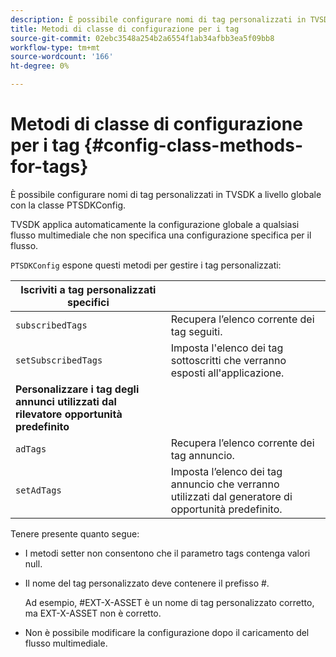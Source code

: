 ```yaml
---
description: È possibile configurare nomi di tag personalizzati in TVSDK a livello globale con la classe PTSDKConfig.
title: Metodi di classe di configurazione per i tag
source-git-commit: 02ebc3548a254b2a6554f1ab34afbb3ea5f09bb8
workflow-type: tm+mt
source-wordcount: '166'
ht-degree: 0%

---
```


# Metodi di classe di configurazione per i tag {#config-class-methods-for-tags}

È possibile configurare nomi di tag personalizzati in TVSDK a livello globale con la classe PTSDKConfig.

TVSDK applica automaticamente la configurazione globale a qualsiasi flusso multimediale che non specifica una configurazione specifica per il flusso.

`PTSDKConfig` espone questi metodi per gestire i tag personalizzati:

| **Iscriviti a tag personalizzati specifici** |  |
|---|---|
| `subscribedTags` | Recupera l’elenco corrente dei tag seguiti. |
| `setSubscribedTags` | Imposta l&#39;elenco dei tag sottoscritti che verranno esposti all&#39;applicazione. |
| **Personalizzare i tag degli annunci utilizzati dal rilevatore opportunità predefinito** |
| `adTags` | Recupera l’elenco corrente dei tag annuncio. |
| `setAdTags` | Imposta l’elenco dei tag annuncio che verranno utilizzati dal generatore di opportunità predefinito. |


Tenere presente quanto segue:

* I metodi setter non consentono che il parametro tags contenga valori null.
* Il nome del tag personalizzato deve contenere il prefisso #.

  Ad esempio, #EXT-X-ASSET è un nome di tag personalizzato corretto, ma EXT-X-ASSET non è corretto.
* Non è possibile modificare la configurazione dopo il caricamento del flusso multimediale.
